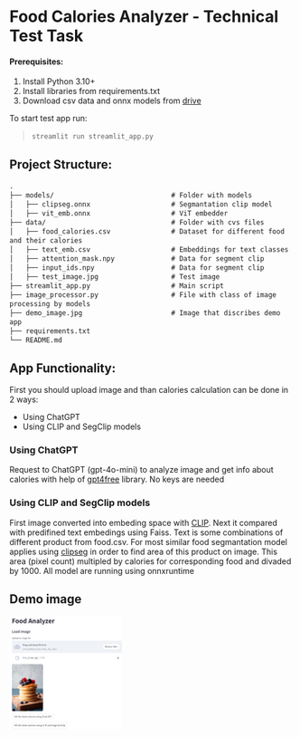 # Food Calories Analyzer - Technical Test Task

#### Prerequisites:
1. Install Python 3.10+ 
2. Install libraries from requirements.txt
3. Download csv data and onnx models from [drive](https://drive.google.com/drive/folders/1OxKl9TCdTaVF2rvU3VFfsSoCdZLoqg2T?usp=sharing)

To start test app run: 
> `streamlit run streamlit_app.py`


## Project Structure:

    .
    ├── models/                             # Folder with models
    │   ├── clipseg.onnx                    # Segmantation clip model
    │   ├── vit_emb.onnx                    # ViT embedder
    ├── data/                               # Folder with cvs files
    │   ├── food_calories.csv               # Dataset for different food and their calories
    │   ├── text_emb.csv                    # Embeddings for text classes
    │   ├── attention_mask.npy              # Data for segment clip
    │   ├── input_ids.npy                   # Data for segment clip 
    │   ├── test_image.jpg                  # Test image 
    ├── streamlit_app.py                    # Main script
    ├── image_processor.py                  # File with class of image processing by models
    ├── demo_image.jpg                      # Image that discribes demo app 
    ├── requirements.txt
    └── README.md


## App Functionality:

First you should upload image and than calories calculation can be done in 2 ways:
- Using ChatGPT
- Using CLIP and SegClip models


### Using ChatGPT
Request to ChatGPT (gpt-4o-mini) to analyze image and get info about calories with help of [gpt4free](https://github.com/xtekky/gpt4free/tree/main?tab=readme-ov-file) library. No keys are needed

### Using CLIP and SegClip models
First image converted into embeding space with [CLIP](https://github.com/openai/CLIP). Next it compared with predifined text embedings using Faiss. Text is some combinations of different product from food.csv. 
For most similar food segmantation model applies using [clipseg](https://github.com/timojl/clipseg/tree/master) in order to find area of this product on image. 
This area (pixel count) multipled by calories for corresponding food and divaded by 1000. All model are running using onnxruntime



## Demo image
<img src="demo_image.png" alt="drawing" height="200em"/>
